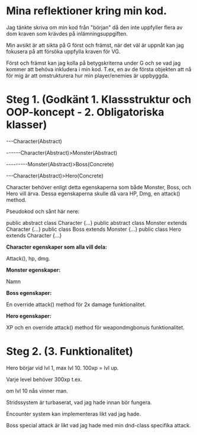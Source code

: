 # Mina reflektioner kring min kod.

Jag tänkte skriva om min kod från "början" då den inte uppfyller flera av dom kraven som krävdes på inlämningsuppgiften.

Min avsikt är att sikta på G först och främst, när det väl är uppnåt kan jag fokusera på att försöka uppfylla kraven för VG.

Först och främst kan jag kolla på betygskriterna under G och se vad jag kommer att behöva inkludera i min kod.
T.ex, en av de första objekten att nå för mig är att omstrukturera hur min player/enemies är uppbyggda.

# Steg 1. (Godkänt 1. Klassstruktur och OOP-koncept - 2. Obligatoriska klasser)
---Character(Abstract)

------Character(Abstract)>Monster(Abstract)

---------Monster(Abstract)>Boss(Concrete)

---Character(Abstract)>Hero(Concrete)

Character behöver enligt detta egenskaperna som både Monster, Boss, och Hero vill ärva.
Dessa egenskaperna skulle då vara HP, Dmg, en attack() method.

Pseudokod och sånt här nere:

public abstract class Character {...}
public abstract class Monster extends Character {...}
public class Boss extends Monster {...}
public class Hero extends Character {...}

**Character egenskaper som alla vill dela:**

Attack(), hp, dmg.

**Monster egenskaper:**

Namn

**Boss egenskaper:**

En override attack() method för 2x damage funktionalitet.

**Hero egenskaper:**

XP och en override attack() method för weapondmgbonuis funktionalitet.

# Steg 2. (3. Funktionalitet)
Hero börjar vid lvl 1, max lvl 10. 100xp = lvl up.

Varje level behöver 300xp t.ex.

om lvl 10 nås vinner man.

Stridssystem är turbaserat, vad jag hade innan bör fungera.

Encounter system kan implementeras likt vad jag hade.

Boss special attack är likt vad jag hade med min dnd-class specifika attack.
